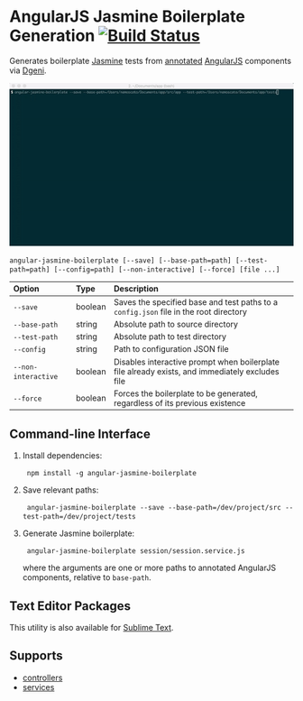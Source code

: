 # AngularJS Jasmine Boilerplate Generation [![Build Status](https://travis-ci.org/namoscato/angular-jasmine-boilerplate.svg?branch=master)](https://travis-ci.org/namoscato/angular-jasmine-boilerplate)

Generates boilerplate [Jasmine](http://jasmine.github.io/) tests from [annotated](https://github.com/angular/angular.js/wiki/Writing-AngularJS-Documentation) [AngularJS](https://angularjs.org/) components via [Dgeni](https://github.com/angular/dgeni).

![Screencast](assets/screencast.gif)

    angular-jasmine-boilerplate [--save] [--base-path=path] [--test-path=path] [--config=path] [--non-interactive] [--force] [file ...]

| Option | Type | Description |
|:------ |:---- |:----------- |
| `--save` | boolean | Saves the specified base and test paths to a `config.json` file in the root directory |
| `--base-path` | string | Absolute path to source directory |
| `--test-path` | string | Absolute path to test directory |
| `--config` | string | Path to configuration JSON file |
| `--non-interactive` | boolean | Disables interactive prompt when boilerplate file already exists, and immediately excludes file |
| `--force` | boolean | Forces the boilerplate to be generated, regardless of its previous existence |

## Command-line Interface

1. Install dependencies:

        npm install -g angular-jasmine-boilerplate

2. Save relevant paths:

        angular-jasmine-boilerplate --save --base-path=/dev/project/src --test-path=/dev/project/tests

3. Generate Jasmine boilerplate:

        angular-jasmine-boilerplate session/session.service.js

    where the arguments are one or more paths to annotated AngularJS components, relative to `base-path`.

## Text Editor Packages

This utility is also available for [Sublime Text](https://github.com/namoscato/angular-jasmine-boilerplate-sublime).

## Supports

* [controllers](https://docs.angularjs.org/guide/controller)
* [services](https://docs.angularjs.org/guide/providers#service-recipe)
